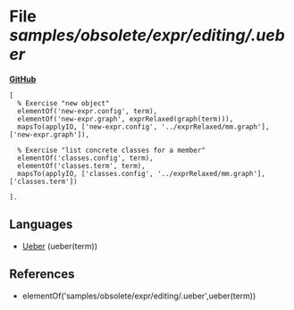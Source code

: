 # File _samples/obsolete/expr/editing/.ueber_
**[GitHub](https://github.com/softlang/yas/blob/master/samples/obsolete/expr/editing/.ueber)**
```
[
  % Exercise "new object"
  elementOf('new-expr.config', term),
  elementOf('new-expr.graph', exprRelaxed(graph(term))),
  mapsTo(applyIO, ['new-expr.config', '../exprRelaxed/mm.graph'], ['new-expr.graph']),

  % Exercise "list concrete classes for a member"
  elementOf('classes.config', term),
  elementOf('classes.term', term),
  mapsTo(applyIO, ['classes.config', '../exprRelaxed/mm.graph'], ['classes.term'])

].
```

## Languages
* [Ueber](../languages/Ueber.md) (ueber(term))

## References
* elementOf('samples/obsolete/expr/editing/.ueber',ueber(term))
